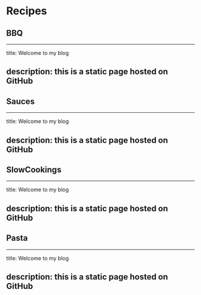 # Recipes

## BBQ

---
title: Welcome to my blog

description: this is a static page hosted on GitHub
---

## Sauces

---
title: Welcome to my blog

description: this is a static page hosted on GitHub
---

## SlowCookings

---
title: Welcome to my blog

description: this is a static page hosted on GitHub
---

## Pasta

---
title: Welcome to my blog

description: this is a static page hosted on GitHub
---
